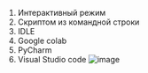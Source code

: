 1. Интерактивный режим
2. Скриптом из командной строки
3. IDLE
4. Google colab
5. PyCharm
6. Visual Studio code
![image](https://github.com/user-attachments/assets/b2791c2c-7bc1-46d9-a544-6dc2e9dded85)

